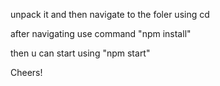 unpack it and then navigate to the foler using cd

after navigating use command "npm install"

then u can start using "npm start"

Cheers!